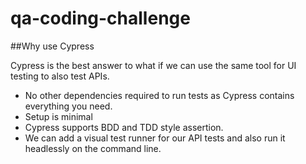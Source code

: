 # qa-coding-challenge

##Why use Cypress

Cypress is the best answer to what if we can use the same tool for UI testing to also test APIs.
  
* No other dependencies required to run tests as Cypress contains everything you need.
* Setup is minimal
* Cypress supports BDD and TDD style assertion.
* We can add a visual test runner for our API tests and also run it headlessly on the command line.
